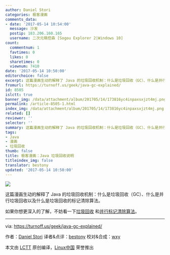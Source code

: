 ```yaml
---
author: Daniel Stori
categories: 极客漫画
comments_data:
- date: '2017-05-14 10:54:00'
  message: 沙发
  postip: 183.206.160.165
  username: 二次元萌控森 [Sogou Explorer 2|Windows 10]
count:
  commentnum: 1
  favtimes: 0
  likes: 0
  sharetimes: 0
  viewnum: 7410
date: '2017-05-14 10:50:00'
editorchoice: false
excerpt: 这篇漫画生动的解释了 Java 的垃圾回收机制：什么是垃圾回收（GC）、什么是并行垃圾回收以及什么是垃圾回收的标记清除算法。
fromurl: https://turnoff.us/geek/java-gc-explained/
id: 8505
islctt: true
banner_img: /data/attachment/album/201705/14/173816yc4inpaxsxjzt4mj.png.large.jpg
permalink: /article-8505-1.html
index_img: /data/attachment/album/201705/14/173816yc4inpaxsxjzt4mj.png.thumb.jpg
related: []
reviewer: ''
selector: ''
summary: 这篇漫画生动的解释了 Java 的垃圾回收机制：什么是垃圾回收（GC）、什么是并行垃圾回收以及什么是垃圾回收的标记清除算法。
tags:
- Java
- 漫画
- 垃圾回收
thumb: false
title: 极客漫画：Java 垃圾回收说明
titleindex_img: false
translator: bestony
updated: '2017-05-14 10:50:00'
---
```


![](/data/attachment/album/201705/14/173816yc4inpaxsxjzt4mj.png)


这篇漫画生动的解释了 Java 的垃圾回收机制：什么是垃圾回收（GC）、什么是并行垃圾回收以及什么是垃圾回收的标记清除算法。


如果你想更深入的了解，不妨看一下[垃圾回收](https://en.wikipedia.org/wiki/Garbage_collection_(computer_science)) 和[并行标记清除算法](https://en.wikipedia.org/wiki/Concurrent_mark_sweep_collector)。




---


via: <https://turnoff.us/geek/java-gc-explained/>


作者：[Daniel Stori](http://turnoff.us/about/) 译者&点评：[bestony](https://github.com/bestony) 校对&合成：[wxy](https://github.com/wxy)


本文由 [LCTT](https://github.com/LCTT/TranslateProject) 原创编译，[Linux中国](https://linux.cn/) 荣誉推出